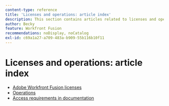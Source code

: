 ```yaml
---
content-type: reference
title: 'Licenses and operations: article index'
description: This section contains articles related to licenses and operations.
author: Becky
feature: Workfront Fusion
recommendations: noDisplay, noCatalog
exl-id: c69a1a27-a709-483a-b909-55b116b10f11
---
```

# Licenses and operations: article index

* [Adobe Workfront Fusion licenses](/help/workfront-fusion/set-up-and-manage-workfront-fusion/licensing-operations-overview/license-automation-vs-integration.md)
* [Operations](/help/workfront-fusion/set-up-and-manage-workfront-fusion/licensing-operations-overview/operations-in-workfront-fusion.md)
* [Access requirements in documentation](/help/workfront-fusion/references/licenses-and-roles/access-level-requirements-in-documentation.md)
